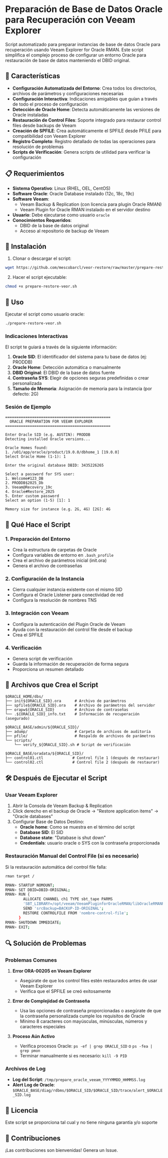 # Preparación de Base de Datos Oracle para Recuperación con Veeam Explorer

Script automatizado para preparar instancias de base de datos Oracle para recuperación usando Veeam Explorer for Oracle RMAN. Este script simplifica el complejo proceso de configurar un entorno Oracle para restauración de base de datos manteniendo el DBID original.

## 🚀 Características

- **Configuración Automatizada del Entorno**: Crea todos los directorios, archivos de parámetros y configuraciones necesarias
- **Configuración Interactiva**: Indicaciones amigables que guían a través de todo el proceso de configuración
- **Detección de Oracle Home**: Detecta automáticamente las versiones de Oracle instaladas
- **Restauración de Control Files**: Soporte integrado para restaurar control files desde backups de Veeam
- **Creación de SPFILE**: Crea automáticamente el SPFILE desde PFILE para compatibilidad con Veeam Explorer
- **Registro Completo**: Registro detallado de todas las operaciones para resolución de problemas
- **Scripts de Verificación**: Genera scripts de utilidad para verificar la configuración

## 📋 Requerimientos

- **Sistema Operativo**: Linux (RHEL, OEL, CentOS)
- **Software Oracle**: Oracle Database instalado (12c, 18c, 19c)
- **Software Veeam**: 
  - Veeam Backup & Replication (con licencia para plugin Oracle RMAN)
  - Veeam Plugin for Oracle RMAN instalado en el servidor destino
- **Usuario**: Debe ejecutarse como usuario `oracle`
- **Conocimientos Requeridos**: 
  - DBID de la base de datos original
  - Acceso al repositorio de backup de Veeam

## 🔧 Instalación

1. Clonar o descargar el script:
```bash
wget https://github.com/mescobarcl/veor-restore/raw/master/prepare-restore-veor.sh
```

2. Hacer el script ejecutable:
```bash
chmod +x prepare-restore-veor.sh
```

## 📖 Uso

Ejecutar el script como usuario oracle:
```bash
./prepare-restore-veor.sh
```

### Indicaciones Interactivas

El script te guiará a través de la siguiente información:

1. **Oracle SID**: El identificador del sistema para tu base de datos (ej: PRODDB)
2. **Oracle Home**: Detección automática o manualmente
3. **DBID Original**: El DBID de la base de datos fuente
4. **Contraseña SYS**: Elegir de opciones seguras predefinidas o crear personalizada
5. **Tamaño de Memoria**: Asignación de memoria para la instancia (por defecto: 2G)

### Sesión de Ejemplo

```
===============================================
  ORACLE PREPARATION FOR VEEAM EXPLORER
===============================================

Enter Oracle SID (e.g. AUSTIN): PRODDB
Detecting installed Oracle versions...

Oracle Homes found:
1. /u01/app/oracle/product/19.0.0/dbhome_1 [19.0.0]
Select Oracle Home (1-1): 1

Enter the original database DBID: 3435226265

Select a password for SYS user:
1. Welcome#123_DB
2. PRODDB$2025_Db
3. Veeam@Recovery_19c
4. Oracle#Restore_2025
5. Enter custom password
Select an option (1-5) [1]: 1

Memory size for instance (e.g. 2G, 4G) [2G]: 4G
```

## 🔄 Qué Hace el Script

### 1. Preparación del Entorno
- Crea la estructura de carpetas de Oracle
- Configura variables de entorno en `.bash_profile`
- Crea el archivo de parámetros inicial (init.ora)
- Genera el archivo de contraseñas

### 2. Configuración de la Instancia
- Cierra cualquier instancia existente con el mismo SID
- Configura el Oracle Listener para conectividad de red
- Configura la resolución de nombres TNS

### 3. Integración con Veeam
- Configura la autenticación del Plugin Oracle de Veeam
- Ayuda con la restauración del control file desde el backup
- Crea el SPFILE

### 4. Verificación
- Genera script de verificación
- Guarda la información de recuperación de forma segura
- Proporciona un resumen detallado

## 📁 Archivos que Crea el Script

```
$ORACLE_HOME/dbs/
├── init${ORACLE_SID}.ora      # Archivo de parámetros
├── spfile${ORACLE_SID}.ora    # Archivo de parámetros del servidor
├── orapw${ORACLE_SID}         # Archivo de contraseñas
└── .${ORACLE_SID}_info.txt    # Información de recuperación (asegurado)

$ORACLE_BASE/admin/${ORACLE_SID}/
├── adump/                     # Carpeta de archivos de auditoría
├── pfile/                     # Respaldo de archivos de parámetros
└── scripts/
    └── verify_${ORACLE_SID}.sh # Script de verificación

$ORACLE_BASE/oradata/${ORACLE_SID}/
├── control01.ctl             # Control file 1 (después de restaurar)
└── control02.ctl             # Control file 2 (después de restaurar)
```

## 🛠️ Después de Ejecutar el Script

### Usar Veeam Explorer

1. Abrir la Consola de Veeam Backup & Replication
2. Click derecho en el backup de Oracle → "Restore application items" → "Oracle databases"
3. Configurar Base de Datos Destino:
   - **Oracle home**: Como se muestra en el término del script
   - **Database SID**: El SID
   - **Database state**: "Database is shut down"
   - **Credentials**: usuario oracle o SYS con la contraseña proporcionada

### Restauración Manual del Control File (si es necesario)

Si la restauración automática del control file falla:

```bash
rman target /

RMAN> STARTUP NOMOUNT;
RMAN> SET DBID=DBID-ORIGINAL;
RMAN> RUN {
        ALLOCATE CHANNEL ch1 TYPE sbt_tape PARMS
        'SBT_LIBRARY=/opt/veeam/VeeamPluginforOracleRMAN/libOracleRMANPlugin.so';
        SEND 'srcBackup=BACKUP-ID-ORIGINAL';
        RESTORE CONTROLFILE FROM 'nombre-control-file';
      }
RMAN> SHUTDOWN IMMEDIATE;
RMAN> EXIT;
```

## 🔍 Solución de Problemas

### Problemas Comunes

1. **Error ORA-00205 en Veeam Explorer**
   - Asegúrate de que los control files estén restaurados antes de usar Veeam Explorer
   - Verifica que el SPFILE se creó exitosamente

2. **Error de Complejidad de Contraseña**
   - Usa las opciones de contraseña proporcionadas o asegúrate de que la contraseña personalizada cumple los requisitos de Oracle
   - Mínimo 8 caracteres con mayúsculas, minúsculas, números y caracteres especiales

3. **Proceso Aún Activo**
   - Verifica procesos Oracle: `ps -ef | grep ORACLE_SID` o `ps -fea | grep pmon`
   - Terminar manualmente si es necesario: `kill -9 PID`

### Archivos de Log

- **Log del Script**: `/tmp/prepare_oracle_veeam_YYYYMMDD_HHMMSS.log`
- **Alert Log de Oracle**: `$ORACLE_BASE/diag/rdbms/$ORACLE_SID/$ORACLE_SID/trace/alert_$ORACLE_SID.log`

## 📝 Licencia

Este script se proporciona tal cual y no tiene ninguna garantía y/o soporte

## 🤝 Contribuciones

¡Las contribuciones son bienvenidas! Genera un Issue.
